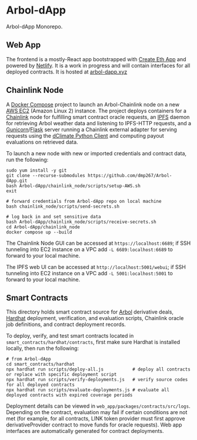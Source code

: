 # Arbol-dApp

Arbol-dApp Monorepo.

## Web App

The frontend is a mostly-React app bootstrapped with [Create Eth App](https://github.com/paulrberg/create-eth-app) and powered by [Netlify](https://www.netlify.com/). It is a work in progress and will contain interfaces for all deployed contracts. It is hosted at [arbol-dapp.xyz](https://www.arbol-dapp.xyz)

## Chainlink Node

A [Docker Compose](https://docs.docker.com/compose/) project to launch an Arbol-Chainlink node on a new [AWS EC2](https://aws.amazon.com/ec2/) (Amazon Linux 2) instance. The project deploys containers for
a [Chainlink](https://github.com/smartcontractkit/chainlink) node for fulfilling smart contract oracle requests, an [IPFS](https://github.com/ipfs/go-ipfs) daemon for retrieving Arbol weather data and listening to IPFS-HTTP requests, and a [Gunicorn](https://gunicorn.org/)/[Flask](https://flask.palletsprojects.com/en/2.0.x/) server running a Chainlink external adapter for serving requests using the [dClimate Python Client](https://github.com/dClimate/dWeather-Python-Client) and computing payout evaluations on retrieved data.

To launch a new node with new or imported credentials and contract data, run the following:

```
sudo yum install -y git
git clone --recurse-submodules https://github.com/dmp267/Arbol-dApp.git
bash Arbol-dApp/chainlink_node/scripts/setup-AWS.sh
exit

# forward credentials from Arbol-dApp repo on local machine
bash chainlink_node/scripts/send-secrets.sh

# log back in and set sensitive data
bash Arbol-dApp/chainlink_node/scripts/receive-secrets.sh
cd Arbol-dApp/chainlink_node
docker compose up --build
```

The Chainlink Node GUI can be accessed at `https://localhost:6689`; if SSH tunneling into EC2 instance on a VPC add `-L 6689:localhost:6689` to forward to your local machine.

The IPFS web UI can be accessed at `http://localhost:5001/webui`; if SSH tunneling into EC2 instance on a VPC add `-L 5001:localhost:5001` to forward to your local machine.

## Smart Contracts

This directory holds smart contract source for [Arbol](https://www.arbolmarket.com/) derivative deals, [Hardhat](https://hardhat.org/) deployment, verification, and evaluation scripts, Chainlink oracle job definitions, and contract deployment records.

To deploy, verify, and test smart contracts located in `smart_contracts/hardhat/contracts`, first make sure Hardhat
is installed locally, then run the following:

```
# from Arbol-dApp
cd smart_contracts/hardhat
npx hardhat run scripts/deploy-all.js           # deploy all contracts or replace with specific deployment script
npx hardhat run scripts/verify-deployments.js   # verify source codes for all deployed contracts
npx hardhat run scripts/evaluate-deployments.js # evaluate all deployed contracts with expired coverage periods
```

Deployment details can be viewed in `web_app/packages/contracts/src/logs`. Depending on the contract, evaluation may fail if certain conditions are not met (for example, for all contracts, LINK token provider must first approve derivativeProvider contract to move funds for oracle requests). Web app interfaces are automatically generated for contract deployments.
